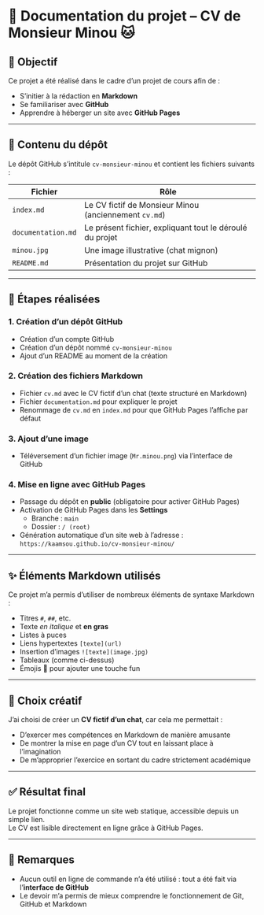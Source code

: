 # 📄 Documentation du projet – CV de Monsieur Minou 🐱

## 🎯 Objectif

Ce projet a été réalisé dans le cadre d’un projet de cours afin de :
- S’initier à la rédaction en **Markdown**
- Se familiariser avec **GitHub**
- Apprendre à héberger un site avec **GitHub Pages**

---

## 📁 Contenu du dépôt

Le dépôt GitHub s’intitule `cv-monsieur-minou` et contient les fichiers suivants :

| Fichier           | Rôle                                                                 |
|------------------|----------------------------------------------------------------------|
| `index.md`        | Le CV fictif de Monsieur Minou (anciennement `cv.md`)               |
| `documentation.md` | Le présent fichier, expliquant tout le déroulé du projet            |
| `minou.jpg`       | Une image illustrative (chat mignon)                                |
| `README.md`       | Présentation du projet sur GitHub                                   |

---

## 🧪 Étapes réalisées

### 1. Création d’un dépôt GitHub
- Création d’un compte GitHub
- Création d’un dépôt nommé `cv-monsieur-minou`
- Ajout d’un README au moment de la création

### 2. Création des fichiers Markdown
- Fichier `cv.md` avec le CV fictif d’un chat (texte structuré en Markdown)
- Fichier `documentation.md` pour expliquer le projet
- Renommage de `cv.md` en `index.md` pour que GitHub Pages l’affiche par défaut

### 3. Ajout d’une image
- Téléversement d’un fichier image (`Mr.minou.png`) via l’interface de GitHub

### 4. Mise en ligne avec GitHub Pages
- Passage du dépôt en **public** (obligatoire pour activer GitHub Pages)
- Activation de GitHub Pages dans les **Settings**
  - Branche : `main`
  - Dossier : `/ (root)`
- Génération automatique d’un site web à l’adresse :  
  `https://kaamsou.github.io/cv-monsieur-minou/`


---

## ✨ Éléments Markdown utilisés

Ce projet m’a permis d’utiliser de nombreux éléments de syntaxe Markdown :

- Titres `#`, `##`, etc.
- Texte *en italique* et **en gras**
- Listes à puces
- Liens hypertextes `[texte](url)`
- Insertion d’images `![texte](image.jpg)`
- Tableaux (comme ci-dessus)
- Émojis 🐾 pour ajouter une touche fun

---

## 🎨 Choix créatif

J’ai choisi de créer un **CV fictif d’un chat**, car cela me permettait :
- D’exercer mes compétences en Markdown de manière amusante
- De montrer la mise en page d’un CV tout en laissant place à l’imagination
- De m’approprier l’exercice en sortant du cadre strictement académique

---

## ✅ Résultat final

Le projet fonctionne comme un site web statique, accessible depuis un simple lien.  
Le CV est lisible directement en ligne grâce à GitHub Pages.

---

## 📌 Remarques

- Aucun outil en ligne de commande n’a été utilisé : tout a été fait via l’**interface de GitHub**
- Le devoir m’a permis de mieux comprendre le fonctionnement de Git, GitHub et Markdown

